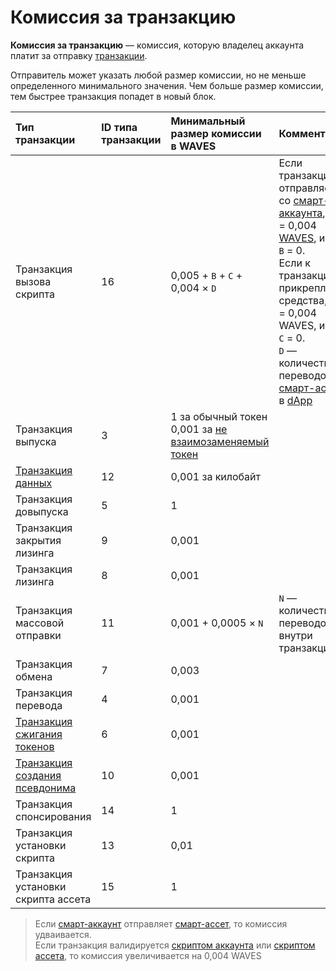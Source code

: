 # Комиссия за транзакцию

**Комиссия за транзакцию** — комиссия, которую владелец аккаунта платит за отправку [транзакции](/blockchain/transaction.md).

Отправитель может указать любой размер комиссии, но не меньше определенного минимального значения. Чем больше размер комиссии, тем быстрее транзакция попадет в новый блок.

| Тип транзакции | ID типа транзакции | Минимальный размер комиссии в WAVES | Комментарии |
| :--- | :--- | :--- | :--- |
| Транзакция вызова скрипта | 16 | 0,005 + `B` + `C` + 0,004 × `D` | Если транзакция отправляется со [смарт-аккаунта](/blockchain/smart-account.md), то `B` = 0,004 [WAVES](/blockchain/token/waves.md), иначе `B` = 0. <br>Если к транзакции прикреплены средства, то `С` = 0,004 WAVES, иначе `С` = 0. <br>`D` —  количество переводов [смарт-ассета](/blockchain/smart-asset.md) в [dApp](/blockchain/dapp.md) |
| Транзакция выпуска | 3 | 1 за обычный токен <br>0,001 за [не взаимозаменяемый токен](/ru/blockchain/token/non-fungible-token.md) | |
| [Транзакция данных](/blockchain/transaction-type/data-transaction.md) | 12 | 0,001 за килобайт | |
| Транзакция довыпуска | 5 | 1 | |
| Транзакция закрытия лизинга | 9 | 0,001 | |
| Транзакция лизинга | 8 | 0,001 | |
| Транзакция массовой отправки | 11 | 0,001 + 0,0005 × `N` | `N` — количество переводов внутри транзакции |
| Транзакция обмена | 7 | 0,003 | |
| Транзакция перевода | 4 | 0,001 | |
| [Транзакция сжигания токенов](/blockchain/transaction-type/burn-transaction.md) | 6 | 0,001 | |
| [Транзакция создания псевдонима](/blockchain/transaction-type/alias-transaction.md) | 10 | 0,001 | |
| Транзакция спонсирования | 14 | 1 | |
| Транзакция установки скрипта | 13 | 0,01 | |
| Транзакция установки скрипта ассета | 15 | 1 | |

> Если [смарт-аккаунт](/blockchain/smart-account.md) отправляет [смарт-ассет](/blockchain/smart-asset.md), то комиссия удваивается.
<br>Если транзакция валидируется [скриптом аккаунта](/blockchain/account-script.md) или [скриптом ассета](/blockchain/asset-script.md), то комиссия увеличивается на 0,004 WAVES
